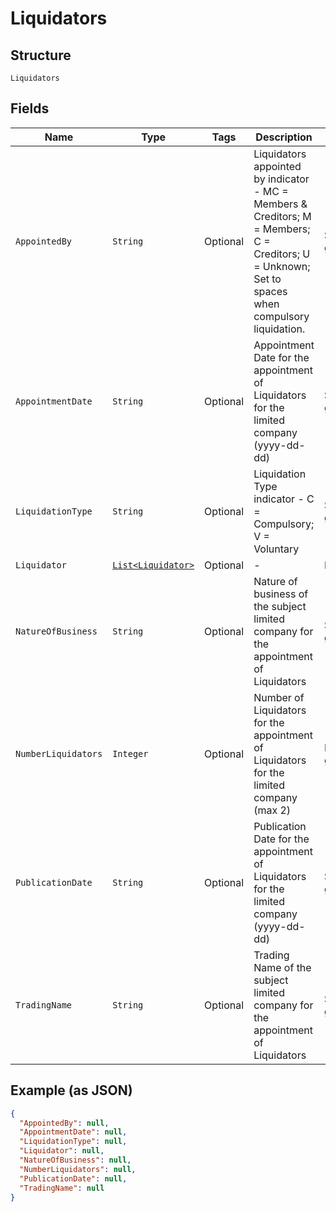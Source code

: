 
# Liquidators

## Structure

`Liquidators`

## Fields

| Name | Type | Tags | Description | Getter | Setter |
|  --- | --- | --- | --- | --- | --- |
| `AppointedBy` | `String` | Optional | Liquidators appointed by indicator - MC = Members & Creditors; M = Members; C = Creditors; U = Unknown; Set to spaces when compulsory liquidation. | String getAppointedBy() | setAppointedBy(String appointedBy) |
| `AppointmentDate` | `String` | Optional | Appointment Date for the appointment of Liquidators for the limited company (yyyy-dd-dd) | String getAppointmentDate() | setAppointmentDate(String appointmentDate) |
| `LiquidationType` | `String` | Optional | Liquidation Type indicator - C = Compulsory; V = Voluntary | String getLiquidationType() | setLiquidationType(String liquidationType) |
| `Liquidator` | [`List<Liquidator>`](../../doc/models/liquidator.md) | Optional | - | List<Liquidator> getLiquidator() | setLiquidator(List<Liquidator> liquidator) |
| `NatureOfBusiness` | `String` | Optional | Nature of business of the subject limited company for the appointment of Liquidators | String getNatureOfBusiness() | setNatureOfBusiness(String natureOfBusiness) |
| `NumberLiquidators` | `Integer` | Optional | Number of Liquidators for the appointment of Liquidators for the limited company (max 2) | Integer getNumberLiquidators() | setNumberLiquidators(Integer numberLiquidators) |
| `PublicationDate` | `String` | Optional | Publication Date for the appointment of Liquidators for the limited company (yyyy-dd-dd) | String getPublicationDate() | setPublicationDate(String publicationDate) |
| `TradingName` | `String` | Optional | Trading Name of the subject limited company for the appointment of Liquidators | String getTradingName() | setTradingName(String tradingName) |

## Example (as JSON)

```json
{
  "AppointedBy": null,
  "AppointmentDate": null,
  "LiquidationType": null,
  "Liquidator": null,
  "NatureOfBusiness": null,
  "NumberLiquidators": null,
  "PublicationDate": null,
  "TradingName": null
}
```

